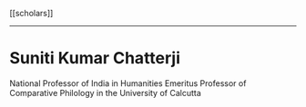 [[scholars]]

---

# Suniti Kumar Chatterji
National Professor of India in Humanities
Emeritus Professor of Comparative Philology in the University of Calcutta